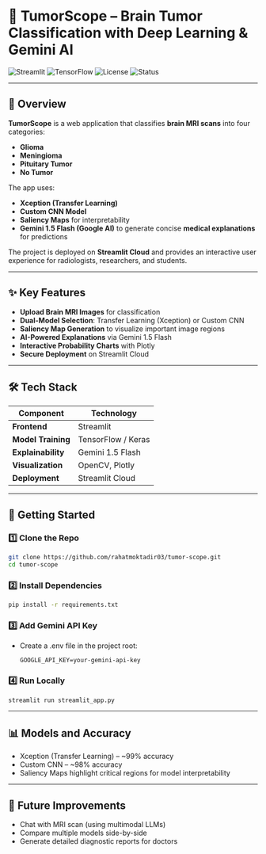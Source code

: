 # 🧠 TumorScope – Brain Tumor Classification with Deep Learning & Gemini AI

![Streamlit](https://img.shields.io/badge/Streamlit-Cloud-success?logo=streamlit)
![TensorFlow](https://img.shields.io/badge/TensorFlow-2.x-orange?logo=tensorflow)
![License](https://img.shields.io/badge/License-MIT-blue.svg)
![Status](https://img.shields.io/badge/Status-Deployed-success)

---

## 📖 Overview

**TumorScope** is a web application that classifies **brain MRI scans** into four categories:
- **Glioma**
- **Meningioma**
- **Pituitary Tumor**
- **No Tumor**

The app uses:
- **Xception (Transfer Learning)**
- **Custom CNN Model**
- **Saliency Maps** for interpretability
- **Gemini 1.5 Flash (Google AI)** to generate concise **medical explanations** for predictions

The project is deployed on **Streamlit Cloud** and provides an interactive user experience for radiologists, researchers, and students.

---

## ✨ Key Features

- **Upload Brain MRI Images** for classification
- **Dual-Model Selection**: Transfer Learning (Xception) or Custom CNN
- **Saliency Map Generation** to visualize important image regions
- **AI-Powered Explanations** via Gemini 1.5 Flash
- **Interactive Probability Charts** with Plotly
- **Secure Deployment** on Streamlit Cloud

---

## 🛠 Tech Stack

| Component         | Technology              |
|-------------------|-------------------------|
| **Frontend**      | Streamlit               |
| **Model Training**| TensorFlow / Keras      |
| **Explainability**| Gemini 1.5 Flash        |
| **Visualization** | OpenCV, Plotly          |
| **Deployment**    | Streamlit Cloud         |


---

## 🚀 Getting Started

### 1️⃣ Clone the Repo
```bash
git clone https://github.com/rahatmoktadir03/tumor-scope.git
cd tumor-scope
```

### 2️⃣ Install Dependencies
```bash
pip install -r requirements.txt
```

### 3️⃣ Add Gemini API Key
 - Create a .env file in the project root:
   ```init
   GOOGLE_API_KEY=your-gemini-api-key
   ```

### 4️⃣ Run Locally
```bash
streamlit run streamlit_app.py
```

---

## 📊 Models and Accuracy
- Xception (Transfer Learning) – ~99% accuracy
- Custom CNN – ~98% accuracy
- Saliency Maps highlight critical regions for model interpretability

---

## 🔮 Future Improvements
- Chat with MRI scan (using multimodal LLMs)
- Compare multiple models side-by-side
- Generate detailed diagnostic reports for doctors
